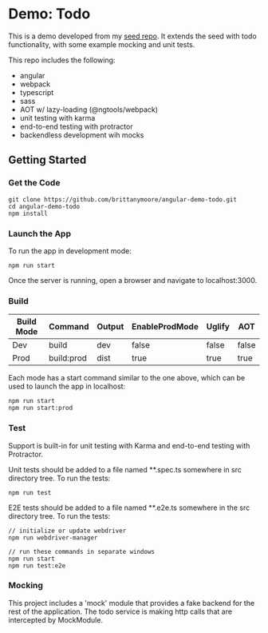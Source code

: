 # Demo: Todo

This is a demo developed from my [seed repo](https://github.com/brittanymoore/angular-seed). It extends the 
seed with todo functionality, with some example mocking and unit tests.

This repo includes the following:
* angular
* webpack
* typescript
* sass
* AOT w/ lazy-loading (@ngtools/webpack)
* unit testing with karma
* end-to-end testing with protractor
* backendless development wih mocks

## Getting Started

### Get the Code

```
git clone https://github.com/brittanymoore/angular-demo-todo.git
cd angular-demo-todo
npm install
```

### Launch the App

To run the app in development mode:

```
npm run start
```

Once the server is running, open a browser and navigate to localhost:3000.

### Build

| Build Mode        | Command        | Output   | EnableProdMode | Uglify | AOT   |
| ----------------- | -------------- | -------  | -------------- | ------ | ----- |
| Dev               | build          | dev      | false          | false  | false |
| Prod              | build:prod     | dist     | true           | true   | true  |

Each mode has a start command similar to the one above, which can be used to launch the app in localhost:

```
npm run start
npm run start:prod
```

### Test

Support is built-in for unit testing with Karma and end-to-end testing with Protractor.

Unit tests should be added to a file named **.spec.ts somewhere in src directory tree. To run the tests:

```
npm run test
```

E2E tests should be added to a file named **.e2e.ts somewhere in the src directory tree. To run the tests:

```
// initialize or update webdriver
npm run webdriver-manager

// run these commands in separate windows
npm run start
npm run test:e2e
```

### Mocking

This project includes a 'mock' module that provides a fake backend for 
the rest of the application. The todo service is making http calls that are
intercepted by MockModule.